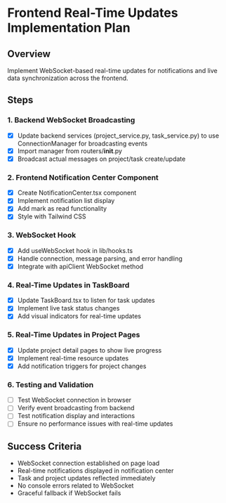 # Frontend Real-Time Updates Implementation Plan

## Overview
Implement WebSocket-based real-time updates for notifications and live data synchronization across the frontend.

## Steps

### 1. Backend WebSocket Broadcasting
- [x] Update backend services (project_service.py, task_service.py) to use ConnectionManager for broadcasting events
- [x] Import manager from routers/__init__.py
- [x] Broadcast actual messages on project/task create/update

### 2. Frontend Notification Center Component
- [x] Create NotificationCenter.tsx component
- [x] Implement notification list display
- [x] Add mark as read functionality
- [x] Style with Tailwind CSS

### 3. WebSocket Hook
- [x] Add useWebSocket hook in lib/hooks.ts
- [x] Handle connection, message parsing, and error handling
- [x] Integrate with apiClient WebSocket method

### 4. Real-Time Updates in TaskBoard
- [x] Update TaskBoard.tsx to listen for task updates
- [x] Implement live task status changes
- [x] Add visual indicators for real-time updates

### 5. Real-Time Updates in Project Pages
- [x] Update project detail pages to show live progress
- [x] Implement real-time resource updates
- [x] Add notification triggers for project changes

### 6. Testing and Validation
- [ ] Test WebSocket connection in browser
- [ ] Verify event broadcasting from backend
- [ ] Test notification display and interactions
- [ ] Ensure no performance issues with real-time updates

## Success Criteria
- WebSocket connection established on page load
- Real-time notifications displayed in notification center
- Task and project updates reflected immediately
- No console errors related to WebSocket
- Graceful fallback if WebSocket fails

